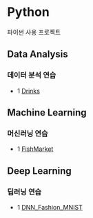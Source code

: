 # Python
파이썬 사용 프로젝트

## Data Analysis

### 데이터 분석 연습
* 1 [Drinks](https://github.com/Chanmi-K/Python/blob/main/DA/DA_Drinks.ipynb)


## Machine Learning

### 머신러닝 연습
* 1 [FishMarket](https://github.com/Chanmi-K/Python/blob/main/ML/ML_FishMarket.ipynb)


## Deep Learning

### 딥러닝 연습
* 1 [DNN_Fashion_MNIST](https://github.com/Chanmi-K/Python/blob/main/DL/DL_FashionMnist_DNN.ipynb)
